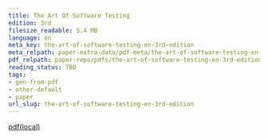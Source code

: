 ```yaml
---
title: The Art Of Software Testing
edition: 3rd
filesize_readable: 5.4 MB
language: en
meta_key: the-art-of-software-testing-en-3rd-edition
meta_relpath: paper-extra-data/pdf-meta/the-art-of-software-testing-en-3rd-edition.yaml
pdf_relpath: paper-repo/pdfs/the-art-of-software-testing-en-3rd-edition.pdf
reading_status: TBD
tags:
- gen-from-pdf
- other-default
- paper
url_slug: the-art-of-software-testing-en-3rd-edition
---
```


[pdf(local)](../../paper-repo/pdfs/the-art-of-software-testing-en-3rd-edition.pdf)
